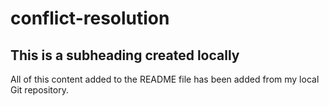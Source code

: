 # conflict-resolution

## This is a subheading created locally

All of this content added to the README file has been added from my local Git repository.
